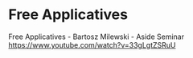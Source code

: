 # Free Applicatives

Free Applicatives - Bartosz Milewski - Aside Seminar
https://www.youtube.com/watch?v=33gLgtZSRuU
